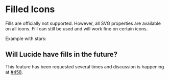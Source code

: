 <script setup>
import { Sandpack } from 'sandpack-vue3'
import sandpackTheme from '../../../.vitepress/theme/sandpackTheme.json'
import sizeIconExample from './examples/filled-icon-example/files.ts'
</script>

# Filled Icons

Fills are officially not supported.
However, all SVG properties are available on all icons.
Fill can still be used and will work fine on certain icons.

Example with stars:
<Sandpack
  template="vue"
  :theme="sandpackTheme"
  :files="sizeIconExample"
  :customSetup='{
    dependencies: {
      "lucide-vue-next": "latest"
    }
  }'
  :options="{
    editorHeight: 480,
    editorWidthPercentage: 60,
  }"
/>

## Will Lucide have fills in the future?

This feature has been requested several times and discussion is happening at [#458](https://github.com/lucide-icons/lucide/discussions/458).
